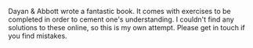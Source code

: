 Dayan & Abbott wrote a fantastic book. It comes with exercises to be completed in order to cement one's understanding. I couldn't find any solutions to these online, so this is my own attempt. Please get in touch if you find mistakes. 
